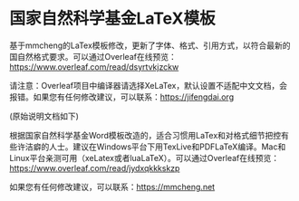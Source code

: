 # 国家自然科学基金LaTeX模板


基于mmcheng的LaTex模板修改，更新了字体、格式、引用方式，以符合最新的国自然格式要求。可以通过Overleaf在线预览：
https://www.overleaf.com/read/dsyrtvkjzckw

请注意：Overleaf项目中编译器请选择XeLaTex，默认设置不适配中文文档，会报错。如果您有任何修改建议，可以联系：https://jifengdai.org


(原始说明文档如下)

根据国家自然科学基金Word模板改造的，适合习惯用LaTex和对格式细节把控有些许洁癖的人士。建议在Windows平台下用TexLive和PDFLaTeX编译。Mac和Linux平台亲测可用（xeLatex或者luaLaTeX）。可以通过Overleaf在线预览：https://www.overleaf.com/read/jydxqkkkskzp

如果您有任何修改建议，可以联系：https://mmcheng.net
